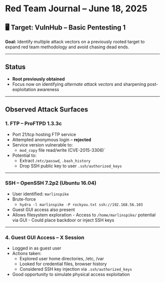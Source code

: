 
# Red Team Journal – June 18, 2025

## 🖥️ Target: VulnHub – Basic Pentesting 1  
**Goal:** Identify multiple attack vectors on a previously rooted target to expand red team methodology and avoid chasing dead ends.

---

## Status
-  **Root previously obtained**
-  Focus now on identifying *alternate attack vectors* and sharpening post-exploitation awareness

---

## Observed Attack Surfaces

### 1. **FTP – ProFTPD 1.3.3c**
- Port 21/tcp hosting FTP service
- Attempted anonymous login – **rejected**
- Service version vulnerable to:
  - `mod_copy` file read/write (CVE-2015-3306)`
- Potential to:
  - Extract `/etc/passwd`, `.bash_history`
  - Drop SSH public key to user `.ssh/authorized_keys`

---

### **SSH – OpenSSH 7.2p2 (Ubuntu 16.04)**

 - User identified: `marlinspike`
 - Brute-force
   - `hydra -l marlinspike -P rockyou.txt ssh://192.168.56.103`
  - Guest GUI access also present
   -  Allows filesystem exploration
    - Access to `/home/marlinspike/` potential via GUI
    - Could place backdoor or inject SSH keys

---

### 4. **Guest GUI Access – X Session**

-   Logged in as guest user
-   Actions taken: 
    -   Explored user home directories, /etc, /var
    -   Looked for credential files, browser history        
    -   Considered SSH key injection via `.ssh/authorized_keys`        
-   Good opportunity to simulate physical access exploitation
<!--stackedit_data:
eyJoaXN0b3J5IjpbODAzMjI1NDA0XX0=
-->